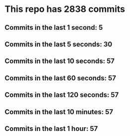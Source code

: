 # This repo has 2838 commits

## Commits in the last 1 second: 5
## Commits in the last 5 seconds: 30
## Commits in the last 10 seconds: 57
## Commits in the last 60 seconds: 57
## Commits in the last 120 seconds: 57
## Commits in the last 10 minutes: 57
## Commits in the last 1 hour: 57
